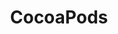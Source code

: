 ---
title: CocoaPods
position: 1.1
parameters:
  - name: 
    content: 
content_markdown: |-
  [dashboardlink]: https://app.inapptics.com/dashboard

  ##### Step 1:
  Create a `Podfile` in your project's root directory, if you don't have one yet.
  
  ---
  
  ##### Step 2:
  Add the `Inapptics` pod to the target in your `Podfile`:
  ``` bash
  target 'YOUR TARGET'
    ...
    pod 'Inapptics'
  end
  ```
  
  ---
  
  ##### Step 3:
  Run this in terminal:
  ``` bash
  pod repo update && pod install
  ```

  `repo update` ensures that you install the latest version of **Inapptics SDK**.
  {: .info }

    ---

  ##### Step 4:
  Open your project using the generated *.xcworkspace file.

  ---

  ##### Step 5:
  Finally edit your `AppDelegate` file:

  1. Import the `Inapptics` module
  2. Initialize `Inapptics` in the `-application:didFinishLaunchingWithOptions:` method:

  ---
  ``` swift
  import Inapptics


  func application(application: UIApplication, didFinishLaunchingWithOptions
                  launchOptions: [NSObject: AnyObject]?) -> Bool
  {
      // Override point for customization after application launch.

      ...

      Inapptics.letsGo(withAppToken: "YOUR_APP_TOKEN")
      return true
  }
  ```
  {: .code-group-start title="Swift" }

  ``` objective_c
  @import Inapptics;


  - (BOOL)application:(UIApplication *)application
          didFinishLaunchingWithOptions:(NSDictionary*)launchOptions
  {
      // Override point for customization after application launch.

      ...

      [Inapptics letsGoWithAppToken:@"YOUR_APP_TOKEN"];
      return YES;
  }
  ```
  {: .code-group title="Objective-C" }

  ![AppDelegate](images/app-delegate.png)

  ---

  Congratulations! **Inapptics** is now integrated into your project target. Perform a session on your app, go to the background and you'll see the data on your [Dashboard][dashboardlink]{:target="_blank"} in less than a minute.
  {: .success }
---
